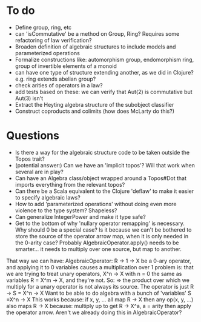 # To do

- Define group, ring, etc
- can 'isCommutative' be a method on Group, Ring? Requires some refactoring of law verification?
- Broaden definition of algebraic structures to include models and parameterized operations
- Formalize constructions like: automorphism group, endomorphism ring, group of invertible elements of a monoid
- can have one type of structure extending another, as we did in Clojure? e.g. ring extends abelian group?
- check arities of operators in a law?
- add tests based on these: we can verify that Aut(2) is commutative but Aut(3) isn't
- Extract the Heyting algebra structure of the subobject classifier
- Construct coproducts and colimits (how does McLarty do this?)

# Questions

- Is there a way for the algebraic structure code to be taken outside the Topos trait?
- (potential answer:) Can we have an 'implicit topos'? Will that work when several are in play?
- Can have an Algebra class/object wrapped around a Topos#Dot that imports everything from the relevant topos?
- Can there be a Scala equivalent to the Clojure 'deflaw' to make it easier to specify algebraic laws?
- How to add 'parameterized operations' without doing even more violence to the type system? Shapeless?
- Can generalize IntegerPower and make it type safe?
- Get to the bottom of why 'nullary operator remapping' is necessary. Why should 0 be a special case? Is it because we
can't be bothered to store the source of the operator arrow map, when it is only needed in the 0-arity case?
Probably AlgebraicOperator.apply() needs to be smarter... it needs to multiply over one source, but map to another.

That way we can have:
  AlgebraicOperator: R -> 1 -> X
be a 0-ary operator, and applying it to 0 variables causes a multiplication over 1
problem is: that we are trying to treat unary operators, X^n -> X with n = 0
the same as variables R = X^m -> X, and they're not. So:
=> the product over which we multiply for a unary operator is not always its source.
The operator is just R -> S = X^n -> X
Want to be able to do algebra with a bunch of 'variables' S =X^n -> X
 This works because:
  if x, y, ... all map R -> X
  then any op(x, y, ...) also maps R -> X because:
  multiply up to get R -> X^a, a = arity
  then apply the operator arrow. Aren't we already doing this in AlgebraicOperator?
